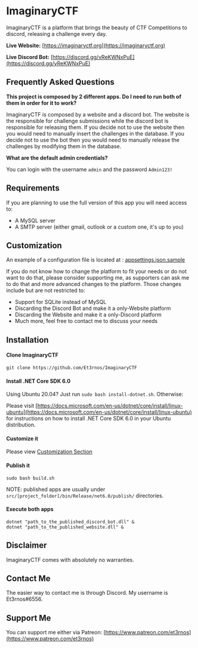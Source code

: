 # ImaginaryCTF

ImaginaryCTF is a platform that brings the beauty of CTF Competitions to discord, releasing a challenge every day.

**Live Website:** [https://imaginaryctf.org](https://imaginaryctf.org)

**Live Discord Bot:** [https://discord.gg/vReKWNxPuE](https://discord.gg/vReKWNxPuE)

## Frequently Asked Questions

**This project is composed by 2 different apps. Do I need to run both of them in order for it to work?**

ImaginaryCTF is composed by a website and a discord bot. The website is the responsible for challenge submissions while the discord bot is responsible for releasing them.
If you decide not to use the website then you would need to manually insert the challenges in the database. If you decide not to use the bot then you would need to manually release the challenges by modifying them in the database.

**What are the default admin credentials?**

You can login with the username `admin` and the password `Admin123!`

## Requirements

If you are planning to use the full version of this app you will need access to:

- A MySQL server
- A SMTP server (either gmail, outlook or a custom one, it's up to you)

## Customization

An example of a configuration file is located at : [appsettings.json.sample](appsettings.json.sample)

If you do not know how to change the platform to fit your needs or do not want to do that, please consider supporting me, as supporters can ask me to do that and more advanced changes to the platform. Those changes include but are not restricted to:

- Support for SQLite instead of MySQL 
- Discarding the Discord Bot and make it a only-Website platform
- Discarding the Website and make it a only-Discord platform
- Much more, feel free to contact me to discuss your needs

## Installation

#### Clone ImaginaryCTF

```
git clone https://github.com/Et3rnos/ImaginaryCTF
```

#### Install .NET Core SDK 6.0

Using Ubuntu 20.04? Just run `sudo bash install-dotnet.sh`. Otherwise:

Please visit [https://docs.microsoft.com/en-us/dotnet/core/install/linux-ubuntu](https://docs.microsoft.com/en-us/dotnet/core/install/linux-ubuntu) for instructions on how to install .NET Core SDK 6.0 in your Ubuntu distribution.

#### Customize it

Please view [Customization Section](#Customization)

#### Publish it

```
sudo bash build.sh
```

NOTE: published apps are usually under `src/[project_folder]/bin/Release/net6.0/publish/` directories.

#### Execute both apps

<!-- [TODO] Add scripts to auto generate systemd service files  -->

```
dotnet "path_to_the_published_discord_bot.dll" &
dotnet "path_to_the_published_website.dll" &
```

## Disclaimer

ImaginaryCTF comes with absolutely no warranties.

## Contact Me

The easier way to contact me is through Discord. My username is Et3rnos#6556.

## Support Me

You can support me either via Patreon: [https://www.patreon.com/et3rnos](https://www.patreon.com/et3rnos)